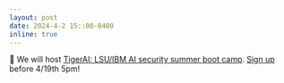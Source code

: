 ```yaml
---
layout: post
date: 2024-4-2 15::00-0400
inline: true
---
```


:calendar: We will host [TigerAI: LSU/IBM AI security summer boot camp](https://tigeraibootcamp.github.io/TigerAI/). [Sign up](https://docs.google.com/forms/d/e/1FAIpQLSd0Yx6w6l0xELOh9Q9ByEleEBL5W5_90mN5DeNaYI9Tk9-Atw/viewform) before 4/19th 5pm!  
